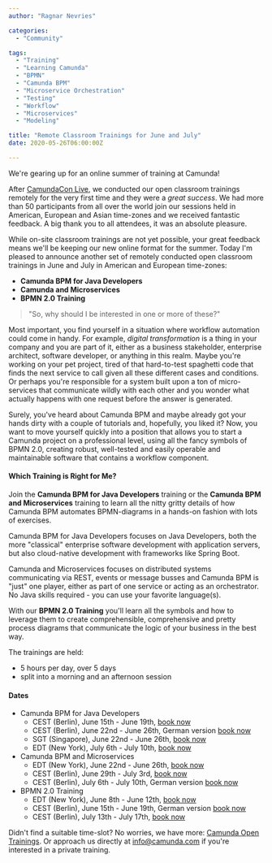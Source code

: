 ```yaml
---
author: "Ragnar Nevries"

categories:
  - "Community"

tags:
  - "Training"
  - "Learning Camunda"
  - "BPMN"
  - "Camunda BPM"
  - "Microservice Orchestration"
  - "Testing"
  - "Workflow"
  - "Microservices"
  - "Modeling"

title: "Remote Classroom Trainings for June and July"
date: 2020-05-26T06:00:00Z

---
```

We're gearing up for an online summer of training at Camunda!

After [CamundaCon Live](https://www.camundacon.com/live/), we conducted our open classroom trainings remotely for the very first time and they were a _great success_.
We had more than 50 participants from all over the world join our sessions held in American, European and Asian time-zones and we received fantastic feedback.
A big thank you to all attendees, it was an absolute pleasure.

While on-site classroom trainings are not yet possible, your great feedback means we'll be keeping our new online format for the summer. Today I'm pleased to announce another set of remotely conducted open classroom trainings in June and July in American and European time-zones:

- **Camunda BPM for Java Developers**
- **Camunda and Microservices**
- **BPMN 2.0 Training**

> "So, why should I be interested in one or more of these?"

Most important, you find yourself in a situation where workflow automation could come in handy.
For example, _digital transformation_ is a thing in your company and you are part of it, either as a business stakeholder, enterprise architect, software developer, or anything in this realm.
Maybe you're working on your pet project, tired of that hard-to-test spaghetti code that finds the next service to call given all these different cases and conditions.
Or perhaps you're responsible for a system built upon a ton of micro-services that communicate wildly with each other and you wonder what actually happens with one request before the answer is generated.

Surely, you've heard about Camunda BPM and maybe already got your hands dirty with a couple of tutorials and, hopefully, you liked it? Now, you want to move yourself quickly into a position that allows you to start a Camunda project on a professional level, using all the fancy symbols of BPMN 2.0, creating robust, well-tested and easily operable and maintainable software that contains a workflow component.

#### Which Training is Right for Me?

Join the **Camunda BPM for Java Developers** training or the **Camunda BPM and Microservices** training to learn all the nitty gritty details of how Camunda BPM automates BPMN-diagrams in a hands-on fashion with lots of exercises.

Camunda BPM for Java Developers focuses on Java Developers, both the more "classical" enterprise software development with application servers, but also cloud-native development with frameworks like Spring Boot.

Camunda and Microservices focuses on distributed systems communicating via REST, events or message busses and Camunda BPM is "just" one player, either as part of one service or acting as an orchestrator.
No Java skills required - you can use your favorite language(s).

With our **BPMN 2.0 Training** you'll learn all the symbols and how to leverage them to create comprehensible, comprehensive and pretty process diagrams that communicate the logic of your business in the best way.

The trainings are held:

- 5 hours per day, over 5 days
- split into a morning and an afternoon session

#### Dates

- Camunda BPM for Java Developers
  - CEST (Berlin), June 15th - June 19th, [book now](https://www.eventbrite.com/e/camunda-bpm-for-java-developers-remote-tickets-104654723094)
  - CEST (Berlin), June 22nd - June 26th, German version [book now](https://www.eventbrite.com/e/camunda-bpm-fur-java-entwickler-remote-tickets-101317336882)
  - SGT (Singapore), June 22nd - June 26th, [book now](https://www.eventbrite.com/e/camunda-bpm-for-java-developers-tickets-104650731154)
  - EDT (New York), July 6th - July 10th, [book now](https://www.eventbrite.com/e/camunda-bpm-for-java-developers-remote-tickets-104545668910)
- Camunda BPM and Microservices
  - EDT (New York), June 22nd - June 26th, [book now](https://www.eventbrite.com/e/camunda-bpm-and-microservices-remote-tickets-104547059068)
  - CEST (Berlin), June 29th - July 3rd, [book now](https://www.eventbrite.com/e/camunda-bpm-and-microservices-remote-tickets-104659569590)
  - CEST (Berlin), July 6th - July 10th, German version [book now](https://www.eventbrite.com/e/camunda-bpm-in-microservice-umgebungen-remote-tickets-101313393086)
- BPMN 2.0 Training
  - EDT (New York), June 8th - June 12th, [book now](https://www.eventbrite.com/e/bpmn-20-remote-training-tickets-104542206554)
  - CEST (Berlin), June 15th - June 19th, German version [book now](https://www.eventbrite.com/e/praxiskurs-bpmn-20-remote-tickets-104649218630)
  - CEST (Berlin), July 13th - July 17th, [book now](https://www.eventbrite.com/e/bpmn-20-training-remote-tickets-104658592668)

Didn't find a suitable time-slot?
No worries, we have more: [Camunda Open Trainings](https://camunda.com/services/training/).
Or approach us directly at info@camunda.com if you're interested in a private training.
